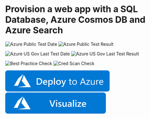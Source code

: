 # Provision a web app with a SQL Database, Azure Cosmos DB and Azure Search

![Azure Public Test Date](https://azurequickstartsservice.blob.core.windows.net/badges/301-web-app-sql-docdb-search/PublicLastTestDate.svg)
![Azure Public Test Result](https://azurequickstartsservice.blob.core.windows.net/badges/301-web-app-sql-docdb-search/PublicDeployment.svg)

![Azure US Gov Last Test Date](https://azurequickstartsservice.blob.core.windows.net/badges/301-web-app-sql-docdb-search/FairfaxLastTestDate.svg)
![Azure US Gov Last Test Result](https://azurequickstartsservice.blob.core.windows.net/badges/301-web-app-sql-docdb-search/FairfaxDeployment.svg)

![Best Practice Check](https://azurequickstartsservice.blob.core.windows.net/badges/301-web-app-sql-docdb-search/BestPracticeResult.svg)
![Cred Scan Check](https://azurequickstartsservice.blob.core.windows.net/badges/301-web-app-sql-docdb-search/CredScanResult.svg)

[![Deploy To Azure](https://raw.githubusercontent.com/Azure/azure-quickstart-templates/master/1-CONTRIBUTION-GUIDE/images/deploytoazure.svg?sanitize=true)](https://portal.azure.com/#create/Microsoft.Template/uri/https%3A%2F%2Fraw.githubusercontent.com%2FAzure%2Fazure-quickstart-templates%2Fmaster%2F301-web-app-sql-docdb-search%2Fazuredeploy.json)
[![Visualize](https://raw.githubusercontent.com/Azure/azure-quickstart-templates/master/1-CONTRIBUTION-GUIDE/images/visualizebutton.svg?sanitize=true)](http://armviz.io/#/?load=https%3A%2F%2Fraw.githubusercontent.com%2FAzure%2Fazure-quickstart-templates%2Fmaster%2F301-web-app-sql-docdb-search%2Fazuredeploy.json)
